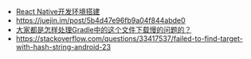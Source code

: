 - [React Native开发环境搭建](http://blog.codingplayboy.com/2017/09/10/react-native-init/)
- https://juejin.im/post/5b4d47e96fb9a04f844abde0
- [大家都是怎样处理Gradle中的这个文件下载慢的问题的？](https://www.zhihu.com/question/37810416)
- https://stackoverflow.com/questions/33417537/failed-to-find-target-with-hash-string-android-23
